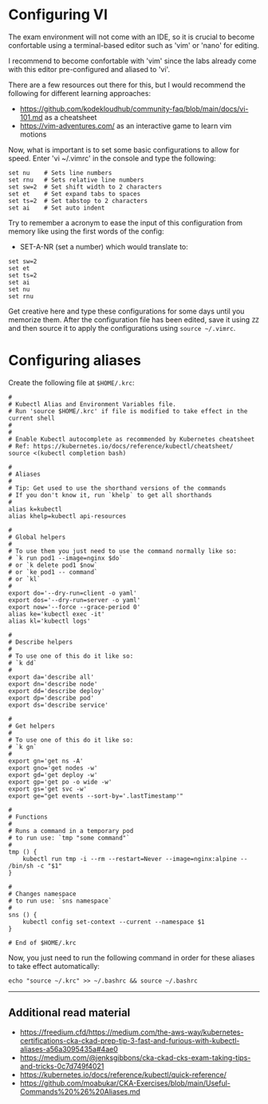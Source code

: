 # Configuring VI

The exam environment will not come with an IDE, so it is crucial to become confortable
using a terminal-based editor such as 'vim' or 'nano' for editing.

I recommend to become confortable with 'vim' since the labs already come with this editor pre-configured
and aliased to 'vi'.

There are a few resources out there for this, but I would recommend the following for different learning approaches:

- https://github.com/kodekloudhub/community-faq/blob/main/docs/vi-101.md  as a cheatsheet 
- https://vim-adventures.com/ as an interactive game to learn vim motions

Now, what is important is to set some basic configurations to allow for speed.
Enter 'vi ~/.vimrc' in the console and type the following:

```
set nu    # Sets line numbers
set rnu   # Sets relative line numbers
set sw=2  # Set shift width to 2 characters
set et    # Set expand tabs to spaces
set ts=2  # Set tabstop to 2 characters
set ai    # Set auto indent
```

Try to remember a acronym to ease the input of this configuration from memory like using the first
words of the config:

- SET-A-NR (set a number) which would translate to:

```
set sw=2
set et
set ts=2
set ai
set nu
set rnu
```

Get creative here and type these configurations for some days until you memorize them.
After the configuration file has been edited, save it using `ZZ` and then source it to apply 
the configurations using `source ~/.vimrc`.

# Configuring aliases 

Create the following file at `$HOME/.krc`:
```
#
# Kubectl Alias and Environment Variables file.
# Run 'source $HOME/.krc' if file is modified to take effect in the current shell
#
#
# Enable Kubectl autocomplete as recommended by Kubernetes cheatsheet
# Ref: https://kubernetes.io/docs/reference/kubectl/cheatsheet/
source <(kubectl completion bash) 

#
# Aliases
#
# Tip: Get used to use the shorthand versions of the commands
# If you don't know it, run `khelp` to get all shorthands
#
alias k=kubectl
alias khelp=kubectl api-resources

#
# Global helpers
#
# To use them you just need to use the command normally like so:
# `k run pod1 --image=nginx $do`
# or `k delete pod1 $now`
# or `ke pod1 -- command`
# or `kl`
#
export do='--dry-run=client -o yaml'
export dos='--dry-run=server -o yaml'
export now='--force --grace-period 0'
alias ke='kubectl exec -it'
alias kl='kubectl logs'

#
# Describe helpers
#
# To use one of this do it like so:
# `k dd`
#
export da='describe all'
export dn='describe node'
export dd='describe deploy'
export dp='describe pod'
export ds='describe service'

#
# Get helpers
#
# To use one of this do it like so:
# `k gn`
#
export gn='get ns -A'
export gno='get nodes -w'
export gd='get deploy -w'
export gp='get po -o wide -w'
export gs='get svc -w'
export ge="get events --sort-by='.lastTimestamp'"

#
# Functions
#
# Runs a command in a temporary pod
# to run use: `tmp "some command"`
#
tmp () {
    kubectl run tmp -i --rm --restart=Never --image=nginx:alpine -- /bin/sh -c "$1"
}

#
# Changes namespace
# to run use: `sns namespace`
#
sns () {
    kubectl config set-context --current --namespace $1
}

# End of $HOME/.krc
```

Now, you just need to run the following command in order for these aliases to take effect automatically: 

```echo "source ~/.krc" >> ~/.bashrc && source ~/.bashrc```

--------------------
Additional read material
--------------------

- https://freedium.cfd/https://medium.com/the-aws-way/kubernetes-certifications-cka-ckad-prep-tip-3-fast-and-furious-with-kubectl-aliases-a56a3095435a#4ae0
- https://medium.com/@jenksgibbons/cka-ckad-cks-exam-taking-tips-and-tricks-0c7d749f4021
- https://kubernetes.io/docs/reference/kubectl/quick-reference/
- https://github.com/moabukar/CKA-Exercises/blob/main/Useful-Commands%20%26%20Aliases.md
